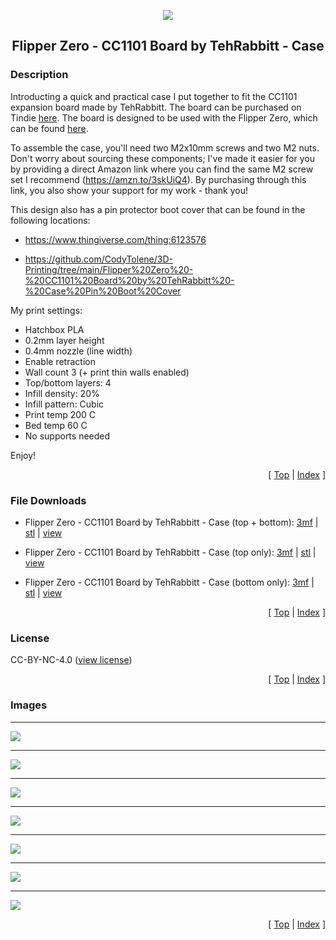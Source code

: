 <a name="top"></a>

<div align="center">
  <img align="center" src="../.github/images/3d.png" />
  <h2 align="center">Flipper Zero - CC1101 Board by TehRabbitt - Case</h2>
</div>

### Description

Introducting a quick and practical case I put together to fit the CC1101 expansion board made by TehRabbitt. The board can be purchased on Tindie [here][link-tindie-cc1101]. The board is designed to be used with the Flipper Zero, which can be found [here][link-flipper-zero].

To assemble the case, you'll need two M2x10mm screws and two M2 nuts. Don't worry about sourcing these components; I've made it easier for you by providing a direct Amazon link where you can find the same M2 screw set I recommend (https://amzn.to/3skUiQ4). By purchasing through this link, you also show your support for my work - thank you!

This design also has a pin protector boot cover that can be found in the following locations:

- https://www.thingiverse.com/thing:6123576

- https://github.com/CodyTolene/3D-Printing/tree/main/Flipper%20Zero%20-%20CC1101%20Board%20by%20TehRabbitt%20-%20Case%20Pin%20Boot%20Cover

My print settings:

- Hatchbox PLA
- 0.2mm layer height
- 0.4mm nozzle (line width)
- Enable retraction
- Wall count 3 (+ print thin walls enabled)
- Top/bottom layers: 4
- Infill density: 20%
- Infill pattern: Cubic
- Print temp 200 C
- Bed temp 60 C
- No supports needed

Enjoy!

<p align="right">[ <a href="#top">Top</a> | <a href="../README.md">Index</a> ]</p>

### File Downloads

- Flipper Zero - CC1101 Board by TehRabbitt - Case (top + bottom): [3mf][download-full-3mf] | [stl][download-full-stl] | [view][view-full-stl]

- Flipper Zero - CC1101 Board by TehRabbitt - Case (top only): [3mf][download-top-3mf] | [stl][download-top-stl] | [view][view-top-stl]

- Flipper Zero - CC1101 Board by TehRabbitt - Case (bottom only): [3mf][download-bottom-3mf] | [stl][download-bottom-stl] | [view][view-bottom-stl]

<p align="right">[ <a href="#top">Top</a> | <a href="../README.md">Index</a> ]</p>

### License

CC-BY-NC-4.0 ([view license][link-license])

<p align="right">[ <a href="#top">Top</a> | <a href="../README.md">Index</a> ]</p>

### Images

---

<img align="center" src="images/preview_01.png" />

---

<img align="center" src="images/preview_02.png" />

---

<img align="center" src="images/preview_03.png" />

---

<img align="center" src="images/preview_04.png" />

---

<img align="center" src="images/preview_05.png" />

---

<img align="center" src="images/preview_06.png" />

---

<img align="center" src="images/preview_07.png" />

<p align="right">[ <a href="#top">Top</a> | <a href="../README.md">Index</a> ]</p>

<!-- LINKS -->

[link-flipper-zero]: https://flipperzero.one/
[link-license]: https://github.com/CodyTolene/3D-Printing/blob/main/Flipper%20Zero%20-%20CC1101%20Board%20by%20TehRabbitt%20-%20Case/LICENSE.md
[link-tindie-cc1101]: https://www.tindie.com/products/tehrabbitt/flipper-zero-cc1101-expansion-board-by-tehrabbitt/

<!-- DOWNLOADS: SET 1 -->

[download-full-3mf]: https://github.com/CodyTolene/3D-Printing/raw/main/Flipper%20Zero%20-%20CC1101%20Board%20by%20TehRabbitt%20-%20Case/Flipper_Zero_CC1101_Board_Case_Full.3mf
[download-full-stl]: https://github.com/CodyTolene/3D-Printing/raw/main/Flipper%20Zero%20-%20CC1101%20Board%20by%20TehRabbitt%20-%20Case/Flipper_Zero_CC1101_Board_Case_Full.stl
[view-full-stl]: https://github.com/CodyTolene/3D-Printing/blob/main/Flipper%20Zero%20-%20CC1101%20Board%20by%20TehRabbitt%20-%20Case/Flipper_Zero_CC1101_Board_Case_Full.stl

<!-- DOWNLOADS: SET 2 -->

[download-top-3mf]: https://github.com/CodyTolene/3D-Printing/raw/main/Flipper%20Zero%20-%20CC1101%20Board%20by%20TehRabbitt%20-%20Case/Flipper_Zero_CC1101_Board_Case_Top.3mf
[download-top-stl]: https://github.com/CodyTolene/3D-Printing/raw/main/Flipper%20Zero%20-%20CC1101%20Board%20by%20TehRabbitt%20-%20Case/Flipper_Zero_CC1101_Board_Case_Top.stl
[view-top-stl]: https://github.com/CodyTolene/3D-Printing/blob/main/Flipper%20Zero%20-%20CC1101%20Board%20by%20TehRabbitt%20-%20Case/Flipper_Zero_CC1101_Board_Case_Top.stl

<!-- DOWNLOADS: SET 3 -->

[download-bottom-3mf]: https://github.com/CodyTolene/3D-Printing/raw/main/Flipper%20Zero%20-%20CC1101%20Board%20by%20TehRabbitt%20-%20Case/Flipper_Zero_CC1101_Board_Case_Bottom.3mf
[download-bottom-stl]: https://github.com/CodyTolene/3D-Printing/raw/main/Flipper%20Zero%20-%20CC1101%20Board%20by%20TehRabbitt%20-%20Case/Flipper_Zero_CC1101_Board_Case_Bottom.stl
[view-bottom-stl]: https://github.com/CodyTolene/3D-Printing/blob/main/Flipper%20Zero%20-%20CC1101%20Board%20by%20TehRabbitt%20-%20Case/Flipper_Zero_CC1101_Board_Case_Bottom.stl

